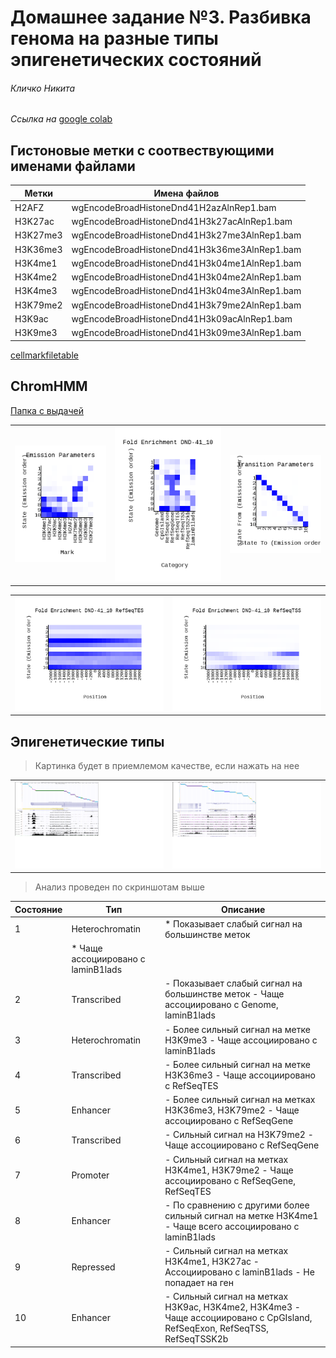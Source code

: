 # Домашнее задание №3. Разбивка генома на разные типы эпигенетических состояний 

###### Кличко Никита 

*Ссылка на* [google colab](https://colab.research.google.com/drive/1v-smd_Yokef_HCCvBledz4dR8qOCRzhs?usp=sharing) 

## Гистоновые метки с соотвествующими именами файлами
| Метки| Имена файлов | 
--- | ---  
H2AFZ | wgEncodeBroadHistoneDnd41H2azAlnRep1.bam | 
H3K27ac | wgEncodeBroadHistoneDnd41H3k27acAlnRep1.bam | 
H3K27me3 | wgEncodeBroadHistoneDnd41H3k27me3AlnRep1.bam | 
H3K36me3 | wgEncodeBroadHistoneDnd41H3k36me3AlnRep1.bam | 
H3K4me1 | wgEncodeBroadHistoneDnd41H3k04me1AlnRep1.bam | 
H3K4me2 | wgEncodeBroadHistoneDnd41H3k04me2AlnRep1.bam | 
H3K4me3 | wgEncodeBroadHistoneDnd41H3k04me3AlnRep1.bam | 
H3K79me2 | wgEncodeBroadHistoneDnd41H3k79me2AlnRep1.bam | 
H3K9ac | wgEncodeBroadHistoneDnd41H3k09acAlnRep1.bam | 
H3K9me3 | wgEncodeBroadHistoneDnd41H3k09me3AlnRep1.bam | 

[cellmarkfiletable]( https://github.com/NikitaKlichko/hse_hw3_chromhmm/blob/main/cellmarkfiletable.txt) 

## ChromHMM

[Папка с выдачей]( https://github.com/NikitaKlichko/hse_hw3_chromhmm/tree/main/Learn_chromhmm) 

| | | | 
--- | --- | --- 
![](https://github.com/NikitaKlichko/hse_hw3_chromhmm/blob/main/Learn_chromhmm/emissions_10.png) | ![](https://github.com/NikitaKlichko/hse_hw3_chromhmm/blob/main/Learn_chromhmm/DND-41_10_overlap.png)| ![](https://github.com/NikitaKlichko/hse_hw3_chromhmm/blob/main/Learn_chromhmm/transitions_10.png) | 

| | | 
--- | ---
![](https://github.com/NikitaKlichko/hse_hw3_chromhmm/blob/main/Learn_chromhmm/DND-41_10_RefSeqTES_neighborhood.png) | ![](https://github.com/NikitaKlichko/hse_hw3_chromhmm/blob/main/Learn_chromhmm/DND-41_10_RefSeqTSS_neighborhood.png) | 

## Эпигенетические типы 

>Картинка будет в приемлемом качестве, если нажать на нее 

| | | 
--- | --- 
| ![](https://github.com/NikitaKlichko/hse_hw3_chromhmm/blob/main/imgs/1.png) |![](https://github.com/NikitaKlichko/hse_hw3_chromhmm/blob/main/imgs/2.png) | 

>Анализ проведен по скриншотам выше 

| Состояние | Тип | Описание | 
--- | --- | --- 
1 | Heterochromatin | * Показывает слабый сигнал на большинстве меток
 | |   * Чаще ассоциировано с laminB1lads
2 | Transcribed | - Показывает слабый сигнал на большинстве меток  - Чаще ассоциировано с Genome, laminB1lads 
3 |Heterochromatin | - Более сильный сигнал на метке H3K9me3  - Чаще ассоциировано с laminB1lads
4 | Transcribed| - Более сильный сигнал на метке H3K36me3 - Чаще ассоциировано с RefSeqTES
5 | Enhancer | - Более сильный сигнал на метках H3K36me3, H3K79me2  - Чаще ассоциировано с RefSeqGene
6 | Transcribed | - Cильный сигнал на H3K79me2  - Чаще ассоциировано с RefSeqGene  
7 | Promoter | - Сильный сигнал на метках H3K4me1, H3K79me2  - Чаще ассоциировано с RefSeqGene, RefSeqTES
8 | Enhancer| - По сравнению с другими более сильный сигнал на метке H3K4me1  - Чаще всего ассоциировано с laminB1lads 
9 | Repressed| - Сильный сигнал на метках H3K4me1, H3K27ac - Ассоциировано с laminB1lads - Не попадает на ген 
10 | Enhancer | - Cильный сигнал на метках H3K9ac, H3K4me2, H3K4me3  - Чаще ассоциировано с CpGIsland, RefSeqExon, RefSeqTSS, RefSeqTSSK2b  



